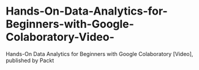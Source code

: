 # Hands-On-Data-Analytics-for-Beginners-with-Google-Colaboratory-Video-
Hands-On Data Analytics for Beginners with Google Colaboratory [Video], published by Packt
